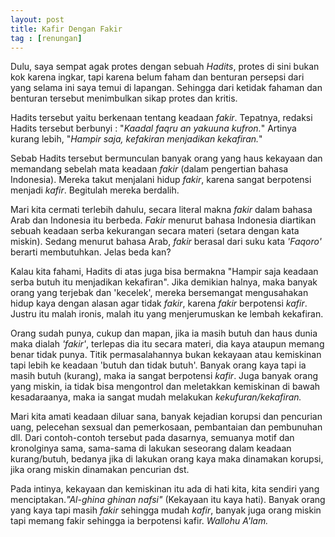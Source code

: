 ```yaml
---
layout: post
title: Kafir Dengan Fakir
tag : [renungan]
---
```



Dulu, saya sempat agak protes dengan sebuah *Hadits*, protes di sini bukan kok karena ingkar, tapi karena belum faham dan benturan persepsi dari yang selama ini saya temui di lapangan. Sehingga dari ketidak fahaman dan benturan tersebut menimbulkan sikap protes dan kritis. 

Hadits tersebut yaitu berkenaan tentang keadaan *fakir*. Tepatnya,  redaksi Hadits tersebut berbunyi : "*Kaadal faqru an yakuuna kufron.*" Artinya kurang lebih,  "*Hampir saja, kefakiran menjadikan kekafiran.*"

Sebab Hadits tersebut bermunculan banyak orang yang haus kekayaan dan memandang sebelah mata keadaan *fakir* (dalam pengertian bahasa Indonesia). Mereka takut menjalani hidup *fakir*, karena sangat berpotensi menjadi *kafir*. Begitulah mereka berdalih. 

Mari kita cermati terlebih dahulu,  secara literal makna *fakir* dalam bahasa Arab dan Indonesia itu berbeda. *Fakir* menurut bahasa Indonesia diartikan sebuah keadaan serba kekurangan secara materi (setara dengan kata miskin).  Sedang menurut bahasa Arab, *fakir* berasal dari suku kata *'Faqoro'* berarti membutuhkan. Jelas beda kan? 

Kalau kita fahami, Hadits di atas juga bisa bermakna "Hampir saja keadaan serba butuh itu menjadikan kekafiran". Jika demikian halnya, maka banyak orang yang terjebak dan 'kecelek',  mereka bersemangat mengusahakan hidup kaya dengan alasan agar tidak *fakir*, karena *fakir* berpotensi *kafir*. Justru itu malah ironis, malah itu yang menjerumuskan ke lembah kekafiran. 

Orang sudah punya, cukup dan mapan, jika ia masih butuh dan haus dunia maka dialah *'fakir'*, terlepas dia itu secara materi, dia kaya ataupun memang benar tidak punya. Titik permasalahannya bukan kekayaan atau kemiskinan tapi lebih ke keadaan 'butuh dan tidak butuh'. Banyak orang kaya tapi ia masih butuh (kurang), maka ia sangat berpotensi *kafir*. Juga banyak orang yang miskin, ia tidak bisa mengontrol dan meletakkan kemiskinan di bawah kesadaraanya, maka ia sangat mudah melakukan *kekufuran/kekafiran.*

Mari kita amati keadaan diluar sana, banyak kejadian korupsi dan pencurian uang, pelecehan sexsual dan pemerkosaan, pembantaian dan pembunuhan dll. Dari contoh-contoh tersebut pada dasarnya,  semuanya motif dan kronolginya sama, sama-sama di lakukan seseorang dalam keadaan kurang/butuh, bedanya jika di lakukan orang kaya maka dinamakan korupsi, jika orang miskin dinamakan pencurian dst. 

Pada intinya, kekayaan dan kemiskinan itu ada di hati kita, kita sendiri yang menciptakan.*"Al-ghina ghinan nafsi"* (Kekayaan itu kaya hati). Banyak orang yang kaya tapi masih *fakir* sehingga mudah *kafir*, banyak juga orang miskin tapi memang fakir sehingga ia berpotensi kafir. *Wallohu A'lam.* 